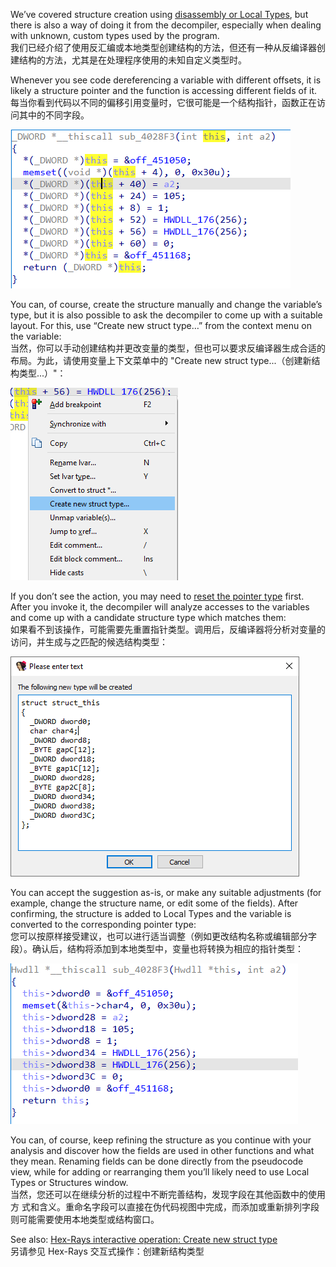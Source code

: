 We’ve covered structure creation using [disassembly or Local Types](https://hex-rays.com/blog/igor-tip-of-the-week-11-quickly-creating-structures/), but there is also a way of doing it from the decompiler, especially when dealing with unknown, custom types used by the program.  
我们已经介绍了使用反汇编或本地类型创建结构的方法，但还有一种从反编译器创建结构的方法，尤其是在处理程序使用的未知自定义类型时。

Whenever you see code dereferencing a variable with different offsets, it is likely a structure pointer and the function is accessing different fields of it.  
每当你看到代码以不同的偏移引用变量时，它很可能是一个结构指针，函数正在访问其中的不同字段。

![](assets/2022/12/decstruct1.png)

You can, of course, create the structure manually and change the variable’s type, but it is also possible to ask the decompiler to come up with a suitable layout. For this, use “Create new struct type…” from the context menu on the variable:  
当然，你可以手动创建结构并更改变量的类型，但也可以要求反编译器生成合适的布局。为此，请使用变量上下文菜单中的 "Create new struct type...（创建新结构类型...）"：

![](assets/2022/12/decstruct2.png)

If you don’t see the action, you may need to [reset the pointer type](https://hex-rays.com/blog/igors-tip-of-the-week-117-reset-pointer-type/) first. After you invoke it, the decompiler will analyze accesses to the variables and come up with a candidate structure type which matches them:  
如果看不到该操作，可能需要先重置指针类型。调用后，反编译器将分析对变量的访问，并生成与之匹配的候选结构类型：

![](assets/2022/12/decstruct3.png)

You can accept the suggestion as-is, or make any suitable adjustments (for example, change the structure name, or edit some of the fields). After confirming, the structure is added to Local Types and the variable is converted to the corresponding pointer type:  
您可以按原样接受建议，也可以进行适当调整（例如更改结构名称或编辑部分字段）。确认后，结构将添加到本地类型中，变量也将转换为相应的指针类型：

![](assets/2022/12/decstruct4.png)

You can, of course, keep refining the structure as you continue with your analysis and discover how the fields are used in other functions and what they mean. Renaming fields can be done directly from the pseudocode view, while for adding or rearranging them you’ll likely need to use Local Types or Structures window.  
当然，您还可以在继续分析的过程中不断完善结构，发现字段在其他函数中的使用方 式和含义。重命名字段可以直接在伪代码视图中完成，而添加或重新排列字段则可能需要使用本地类型或结构窗口。

See also: [Hex-Rays interactive operation: Create new struct type](https://www.hex-rays.com/products/decompiler/manual/cmd_new_struct.shtml)  
另请参见 Hex-Rays 交互式操作：创建新结构类型